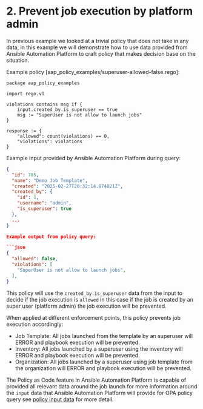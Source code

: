 # 2. Prevent job execution by platform admin

In previous example we looked at a trivial policy that does not take in any data, in this example we will demonstrate how to use data provided from Ansible Automation Platform to craft policy that makes decision base on the situation.


Example policy [aap_policy_examples/superuser-allowed-false.rego]:

```rego
package aap_policy_examples

import rego.v1

violations contains msg if {
    input.created_by.is_superuser == true
    msg := "SuperUser is not allow to launch jobs"
}

response := {
    "allowed": count(violations) == 0,
    "violations": violations
}
```

Example input provided by Ansible Automation Platform during query:

```json
{
  "id": 785,
  "name": "Demo Job Template",
  "created": "2025-02-27T20:32:14.874821Z",
  "created_by": {
    "id": 1,
    "username": "admin",
    "is_superuser": true
  },
  ...
}

Example output from policy query:

```json
{
  "allowed": false,
  "violations": [
    "SuperUser is not allow to launch jobs",
  ],
}
```

This policy will use the `created_by.is_superuser` data from the input to decide if the job execution is `allowed` in this case if the job is created by an super user (platform admin) the job execution will be prevented.

When applied at different enforcement points, this policy prevents job execution accordingly:

- Job Template: All jobs launched from the template by an superuser will ERROR and playbook execution will be prevented.
- Inventory: All jobs launched by a superuser using the inventory will ERROR and playbook execution will be prevented.
- Organization: All jobs launched by a superuser using job template from the organization will ERROR and playbook execution will be prevented.

The Policy as Code feature in Ansible Automation Platform is capable of provided all relevant data around the job launch for more information around the `input` data that Ansible Automation Platform will provide for OPA policy query see [policy input data](POLICY_OUTPUT_DATA.md) for more detail.

